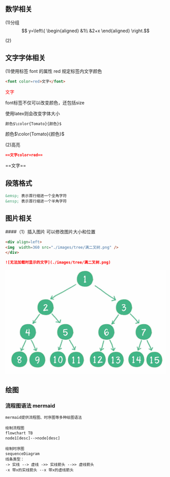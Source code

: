 ## 数学相关
(1)分组
$$ y=\left\{
\begin{aligned}
&1\\
&2+x
\end{aligned}
\right.$$

(2)

## 文字字体相关
(1)使用标签 font 的属性 red 规定标签内文字颜色
```html
<font color=red>文字</font>
```
<font color=red>文字</font>

font标签不仅可以改变颜色，还包括size 

使用latex则会改变字体大小
```markdown
颜色$\color{Tomato}{颜色}$
```
颜色$\color{Tomato}{颜色}$

(2)高亮
```markdown
==文字color=red==
```
==文字==

## 段落格式
```markdown
&emsp; 表示首行缩进一个全角字符
&ensp; 表示首行缩进一个半角字符
```

## 图片相关
####（1）插入图片
可以修改图片大小和位置
```markdown
<div align=left>
<img  width=360 src="./images/tree/满二叉树.png" />
</div>
```

```markdown
![无法加载时显示的文字](./images/tree/满二叉树.png)
```
![无法加载时显示的文字](./images/tree/满二叉树.png)

## 绘图
### 流程图语法 mermaid

```text
mermaid提供流程图、时序图等多种绘图语法

绘制流程图
flowchart TB
node1[desc]-->node[desc]

绘制时序图
sequenceDiagram
线条类型： 
-> 实线 --> 虚线 ->> 实线箭头 -->> 虚线箭头 
-x 带x的实线箭头 --x 带x的虚线箭头


　
```


